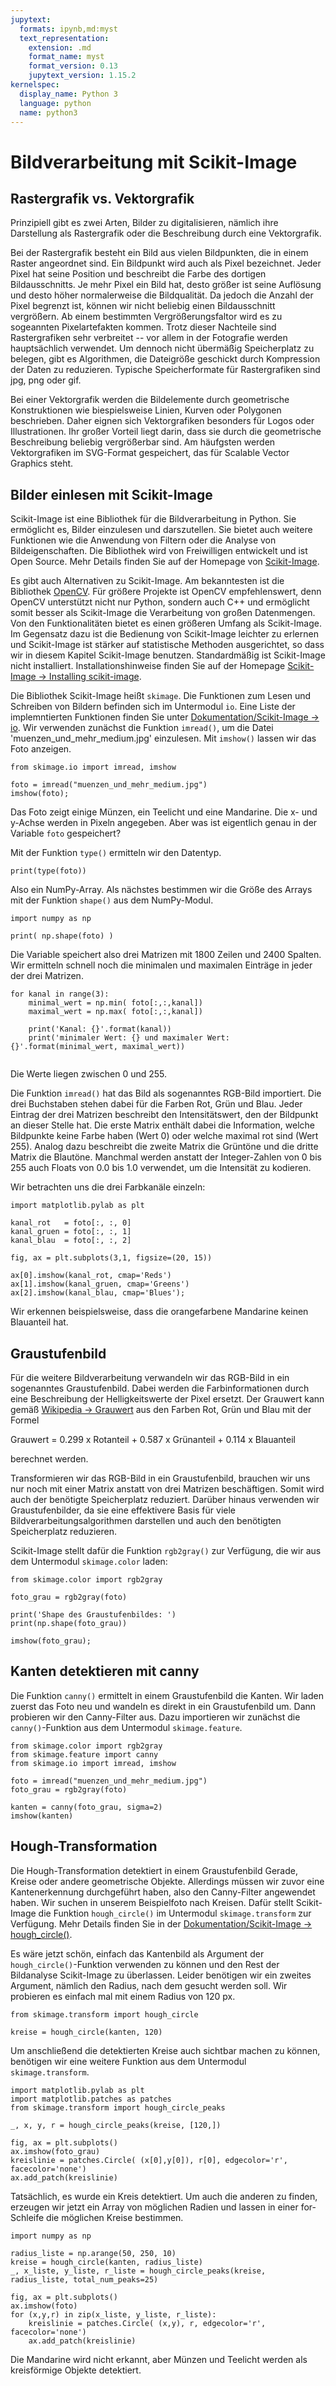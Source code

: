 ```yaml
---
jupytext:
  formats: ipynb,md:myst
  text_representation:
    extension: .md
    format_name: myst
    format_version: 0.13
    jupytext_version: 1.15.2
kernelspec:
  display_name: Python 3
  language: python
  name: python3
---
```


# Bildverarbeitung mit Scikit-Image


## Rastergrafik vs. Vektorgrafik

Prinzipiell gibt es zwei Arten, Bilder zu digitalisieren, nämlich ihre
Darstellung als Rastergrafik oder die Beschreibung durch eine Vektorgrafik.

Bei der Rastergrafik besteht ein Bild aus vielen Bildpunkten, die in einem
Raster angeordnet sind. Ein Bildpunkt wird auch als Pixel bezeichnet. Jeder
Pixel hat seine Position und beschreibt die Farbe des dortigen Bildausschnitts.
Je mehr Pixel ein Bild hat, desto größer ist seine Auflösung und desto höher
normalerweise die Bildqualität. Da jedoch die Anzahl der Pixel begrenzt ist,
können wir nicht beliebig einen Bildausschnitt vergrößern. Ab einem bestimmten
Vergrößerungsfaltor wird es zu sogeannten Pixelartefakten kommen. Trotz dieser
Nachteile sind Rastergrafiken sehr verbreitet -- vor allem in der Fotografie
werden hauptsächlich verwendet. Um dennoch nicht übermäßig Speicherplatz zu
belegen, gibt es Algorithmen, die Dateigröße geschickt durch Kompression der
Daten zu reduzieren. Typische Speicherformate für Rastergrafiken sind jpg, png
oder gif. 

Bei einer Vektorgrafik werden die Bildelemente durch geometrische Konstruktionen
wie biespielsweise Linien, Kurven oder Polygonen beschrieben. Daher eignen sich
Vektorgrafiken besonders für Logos oder Illustrationen. Ihr großer Vorteil liegt
darin, dass sie durch die geometrische Beschreibung beliebig vergrößerbar sind.
Am häufgsten werden Vektorgrafiken im SVG-Format gespeichert, das für Scalable
Vector Graphics steht.


## Bilder einlesen mit Scikit-Image

Scikit-Image ist eine Bibliothek für die Bildverarbeitung in Python. Sie
ermöglicht es, Bilder einzulesen und darszutellen. Sie bietet auch weitere
Funktionen wie die Anwendung von Filtern oder die Analyse von Bildeigenschaften.
Die Bibliothek wird von Freiwilligen entwickelt und ist Open Source. Mehr
Details finden Sie auf der Homepage von
[Scikit-Image](https://scikit-image.org).

Es gibt auch Alternativen zu Scikit-Image. Am bekanntesten ist die Bibliothek
[OpenCV](https://opencv.org). Für größere Projekte ist OpenCV empfehlenswert,
denn OpenCV unterstützt nicht nur Python, sondern auch C++ und ermöglicht somit
besser als Scikit-Image die Verarbeitung von großen Datenmengen. Von den
Funktionalitäten bietet es einen größeren Umfang als Scikit-Image. Im Gegensatz
dazu ist die Bedienung von Scikit-Image leichter zu erlernen und Scikit-Image
ist stärker auf statistische Methoden ausgerichtet, so dass wir in diesem
Kapitel Scikit-Image benutzen. Standardmäßig ist Scikit-Image nicht installiert.
Installationshinweise finden Sie auf der Homepage [Scikit-Image → Installing
scikit-image](https://scikit-image.org/docs/dev/install.html).

Die Bibliothek Scikit-Image heißt `skimage`. Die Funktionen zum Lesen und
Schreiben von Bildern befinden sich im Untermodul `io`. Eine Liste der
implemntierten Funktionen finden Sie unter [Dokumentation/Scikit-Image →
io](https://scikit-image.org/docs/stable/api/skimage.io.html). Wir verwenden
zunächst die Funktion `imread()`, um die Datei 'muenzen_und_mehr_medium.jpg'
einzulesen. Mit `imshow()` lassen wir das Foto anzeigen.

```{code-cell} ipython3
from skimage.io import imread, imshow                                             

foto = imread("muenzen_und_mehr_medium.jpg")   
imshow(foto);                                
```

Das Foto zeigt einige Münzen, ein Teelicht und eine Mandarine. Die x- und y-Achse werden in Pixeln angegeben. Aber was ist eigentlich genau in der Variable `foto` gespeichert?

Mit der Funktion `type()` ermitteln wir den Datentyp.

```{code-cell} ipython3
print(type(foto))
```

Also ein NumPy-Array. Als nächstes bestimmen wir die Größe des Arrays mit der
Funktion `shape()` aus dem NumPy-Modul.

```{code-cell} ipython3
import numpy as np

print( np.shape(foto) )
```

Die Variable speichert also drei Matrizen mit 1800 Zeilen und 2400 Spalten. Wir ermitteln schnell noch die minimalen und maximalen Einträge in jeder der drei Matrizen.

```{code-cell} ipython3
for kanal in range(3):
    minimal_wert = np.min( foto[:,:,kanal])
    maximal_wert = np.max( foto[:,:,kanal])

    print('Kanal: {}'.format(kanal))
    print('minimaler Wert: {} und maximaler Wert: {}'.format(minimal_wert, maximal_wert))
   
```

Die Werte liegen zwischen 0 und 255.

Die Funktion `imread()` hat das Bild als sogenanntes RGB-Bild importiert. Die
drei Buchstaben stehen dabei für die Farben Rot, Grün und Blau. Jeder Eintrag
der drei Matrizen beschreibt den Intensitätswert, den der Bildpunkt an dieser
Stelle hat. Die erste Matrix enthält dabei die Information, welche Bildpunkte
keine Farbe haben (Wert 0) oder welche maximal rot sind (Wert 255). Analog dazu
beschreibt die zweite Matrix die Grüntöne und die dritte Matrix die Blautöne.
Manchmal werden anstatt der Integer-Zahlen von 0 bis 255 auch Floats von 0.0 bis
1.0 verwendet, um die Intensität zu kodieren.

Wir betrachten uns die drei Farbkanäle einzeln:

```{code-cell} ipython3
import matplotlib.pylab as plt

kanal_rot   = foto[:, :, 0]
kanal_gruen = foto[:, :, 1]
kanal_blau  = foto[:, :, 2]

fig, ax = plt.subplots(3,1, figsize=(20, 15))

ax[0].imshow(kanal_rot, cmap='Reds')
ax[1].imshow(kanal_gruen, cmap='Greens')
ax[2].imshow(kanal_blau, cmap='Blues');
```

Wir erkennen beispielsweise, dass die orangefarbene Mandarine keinen Blauanteil
hat.


## Graustufenbild

Für die weitere Bildverarbeitung verwandeln wir das RGB-Bild in ein sogenanntes
Graustufenbild. Dabei werden die Farbinformationen durch eine Beschreibung der
Helligkeitswerte der Pixel ersetzt. Der Grauwert kann gemäß [Wikipedia →
Grauwert](https://de.wikipedia.org/wiki/Grauwert) aus den Farben Rot, Grün und
Blau mit der Formel

Grauwert = 0.299 x Rotanteil + 0.587 x Grünanteil + 0.114 x Blauanteil

berechnet werden.

Transformieren wir das RGB-Bild in ein Graustufenbild, brauchen wir uns nur noch
mit einer Matrix anstatt von drei Matrizen beschäftigen. Somit wird auch der
benötigte Speicherplatz reduziert. Darüber hinaus verwenden wir
Graustufenbilder, da sie eine effektivere Basis für viele
Bildverarbeitungsalgorithmen darstellen und auch den benötigten Speicherplatz
reduzieren.

Scikit-Image stellt dafür die Funktion `rgb2gray()` zur Verfügung, die wir aus
dem Untermodul `skimage.color` laden:

```{code-cell} ipython3
from skimage.color import rgb2gray

foto_grau = rgb2gray(foto)

print('Shape des Graustufenbildes: ')
print(np.shape(foto_grau))

imshow(foto_grau);
```


## Kanten detektieren mit canny

Die Funktion `canny()` ermittelt in einem Graustufenbild die Kanten. Wir laden
zuerst das Foto neu und wandeln es direkt in ein Graustufenbild um. Dann
probieren wir den Canny-Filter aus. Dazu importieren wir zunächst die
`canny()`-Funktion aus dem Untermodul `skimage.feature`.

```{code-cell} ipython3
from skimage.color import rgb2gray
from skimage.feature import canny
from skimage.io import imread, imshow       

foto = imread("muenzen_und_mehr_medium.jpg")
foto_grau = rgb2gray(foto)

kanten = canny(foto_grau, sigma=2)
imshow(kanten)
```


## Hough-Transformation

Die Hough-Transformation detektiert in einem Graustufenbild Gerade, Kreise oder
andere geometrische Objekte. Allerdings müssen wir zuvor eine Kantenerkennung
durchgeführt haben, also den Canny-Filter angewendet haben. Wir suchen in
unserem Beispielfoto nach Kreisen. Dafür stellt Scikit-Image die Funktion
`hough_circle()` im Untermodul `skimage.transform` zur Verfügung. Mehr Details
finden Sie in der [Dokumentation/Scikit-Image →
hough_circle()](https://scikit-image.org/docs/stable/api/skimage.transform.html?highlight=hough#skimage.transform.hough_circle).

Es wäre jetzt schön, einfach das Kantenbild als Argument der
`hough_circle()`-Funktion verwenden zu können und den Rest der Bildanalyse
Scikit-Image zu überlassen. Leider benötigen wir ein zweites Argument, nämlich
den Radius, nach dem gesucht werden soll. Wir probieren es einfach mal mit einem
Radius von 120 px.

```{code-cell} ipython3
from skimage.transform import hough_circle

kreise = hough_circle(kanten, 120)
```

Um anschließend die detektierten Kreise auch sichtbar machen zu können,
benötigen wir eine weitere Funktion aus dem Untermodul `skimage.transform`.

```{code-cell} ipython3
import matplotlib.pylab as plt
import matplotlib.patches as patches
from skimage.transform import hough_circle_peaks

_, x, y, r = hough_circle_peaks(kreise, [120,])

fig, ax = plt.subplots()
ax.imshow(foto_grau)
kreislinie = patches.Circle( (x[0],y[0]), r[0], edgecolor='r', facecolor='none')
ax.add_patch(kreislinie)
```

Tatsächlich, es wurde ein Kreis detektiert. Um auch die anderen zu finden,
erzeugen wir jetzt ein Array von möglichen Radien und lassen in einer
for-Schleife die möglichen Kreise bestimmen.

```{code-cell} ipython3
import numpy as np

radius_liste = np.arange(50, 250, 10)
kreise = hough_circle(kanten, radius_liste)
_, x_liste, y_liste, r_liste = hough_circle_peaks(kreise, radius_liste, total_num_peaks=25)

fig, ax = plt.subplots()
ax.imshow(foto)
for (x,y,r) in zip(x_liste, y_liste, r_liste):
    kreislinie = patches.Circle( (x,y), r, edgecolor='r', facecolor='none')
    ax.add_patch(kreislinie)
```

Die Mandarine wird nicht erkannt, aber Münzen und Teelicht werden als
kreisförmige Objekte detektiert.
